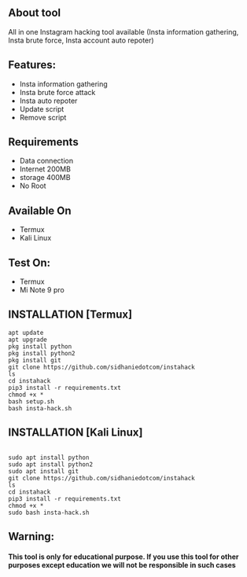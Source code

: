 ## About tool
All in one Instagram hacking tool available (Insta information gathering, Insta brute force, Insta account auto repoter)

## Features:

- Insta information gathering
- Insta brute force attack
- Insta auto repoter
- Update script
- Remove script

## Requirements
- Data connection
- Internet 200MB
- storage 400MB
- No Root

## Available On
- Termux
- Kali Linux

## Test On:
- Termux
- Mi Note 9 pro

## INSTALLATION [Termux]
```
apt update
apt upgrade
pkg install python
pkg install python2
pkg install git
git clone https://github.com/sidhaniedotcom/instahack
ls
cd instahack
pip3 install -r requirements.txt
chmod +x *
bash setup.sh
bash insta-hack.sh

```
## INSTALLATION [Kali Linux]
```

sudo apt install python
sudo apt install python2
sudo apt install git
git clone https://github.com/sidhaniedotcom/instahack
ls
cd instahack
pip3 install -r requirements.txt
chmod +x *
sudo bash insta-hack.sh

```

## Warning:
#### This tool is only for educational purpose. If you use this tool for other purposes except education we will not be responsible in such cases
